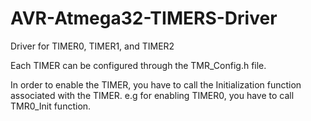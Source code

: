 # AVR-Atmega32-TIMERS-Driver
Driver for TIMER0, TIMER1, and TIMER2

Each TIMER can be configured through the TMR_Config.h file.

In order to enable the TIMER, you have to call the Initialization function associated with the TIMER. e.g for enabling TIMER0, you have to call TMR0_Init function.
